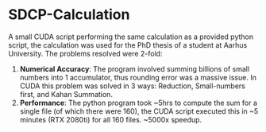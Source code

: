 # SDCP-Calculation
A small CUDA script performing the same calculation as a provided python script, the calculation was used for the PhD thesis of a student at Aarhus University.
The problems resolved were 2-fold:

1. **Numerical Accuracy**: The program involved summing billions of small numbers into 1 accumulator, thus rounding error was a massive issue. In CUDA this problem was solved in 3 ways: Reduction, Small-numbers first, and Kahan Summation.
2. **Performance**: The python program took ~5hrs to compute the sum for a single file (of which there were 160), the CUDA script executed this in ~5 minutes (RTX 2080ti) for all 160 files. ~5000x speedup.  
